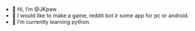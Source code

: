 - 👋 Hi, I’m @JKpaw
- 👀 I would like to make a game, reddit bot ir some app for pc or android.
- 🌱 I’m currently learning python.

<!---
JKpaw/JKpaw is a ✨ special ✨ repository because its `README.md` (this file) appears on your GitHub profile.
You can click the Preview link to take a look at your changes.
--->
